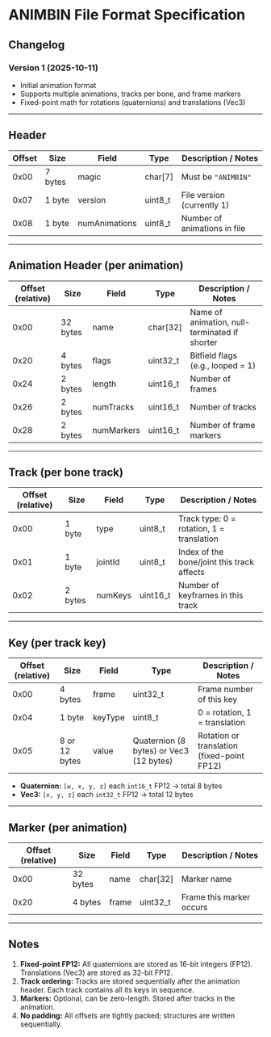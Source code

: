 # ANIMBIN File Format Specification

## Changelog

### Version 1 (2025-10-11)
- Initial animation format
- Supports multiple animations, tracks per bone, and frame markers
- Fixed-point math for rotations (quaternions) and translations (Vec3)

---

## Header

| Offset  | Size     | Field         | Type       | Description / Notes                          |
|--------|---------|--------------|-----------|----------------------------------------------|
| 0x00   | 7 bytes | magic        | char[7]   | Must be `"ANIMBIN"`                           |
| 0x07   | 1 byte  | version      | uint8_t   | File version (currently 1)                   |
| 0x08   | 1 byte | numAnimations| uint8_t  | Number of animations in file                 |

---

## Animation Header (per animation)

| Offset (relative) | Size     | Field        | Type       | Description / Notes                            |
|-----------------|---------|-------------|-----------|-----------------------------------------------|
| 0x00            | 32 bytes| name        | char[32]  | Name of animation, null-terminated if shorter |
| 0x20            | 4 bytes | flags       | uint32_t  | Bitfield flags (e.g., looped = 1)             |
| 0x24            | 2 bytes | length      | uint16_t  | Number of frames                               |
| 0x26            | 2 bytes | numTracks   | uint16_t  | Number of tracks                               |
| 0x28            | 2 bytes | numMarkers  | uint16_t  | Number of frame markers                        |

---

## Track (per bone track)

| Offset (relative) | Size     | Field      | Type       | Description / Notes                          |
|-----------------|---------|-----------|-----------|----------------------------------------------|
| 0x00            | 1 byte  | type      | uint8_t   | Track type: 0 = rotation, 1 = translation   |
| 0x01            | 1 byte  | jointId   | uint8_t   | Index of the bone/joint this track affects  |
| 0x02            | 2 bytes | numKeys   | uint16_t  | Number of keyframes in this track           |

---

## Key (per track key)

| Offset (relative) | Size     | Field        | Type      | Description / Notes                           |
|-----------------|---------|-------------|----------|-----------------------------------------------|
| 0x00            | 4 bytes | frame       | uint32_t | Frame number of this key                      |
| 0x04            | 1 byte  | keyType     | uint8_t  | 0 = rotation, 1 = translation                 |
| 0x05            | 8 or 12 bytes | value   | Quaternion (8 bytes) or Vec3 (12 bytes) | Rotation or translation (fixed-point FP12) |

- **Quaternion:** `[w, x, y, z]` each `int16_t` FP12 → total 8 bytes  
- **Vec3:** `[x, y, z]` each `int32_t` FP12 → total 12 bytes

---

## Marker (per animation)

| Offset (relative) | Size     | Field  | Type           | Description / Notes                          |
|-----------------|---------|--------|---------------|-----------------------------------------------|
| 0x00            | 32 bytes| name   | char[32]      | Marker name                                   |
| 0x20            | 4 bytes | frame  | uint32_t      | Frame this marker occurs                       |

---

## Notes

1. **Fixed-point FP12:** All quaternions are stored as 16-bit integers (FP12). Translations (Vec3) are stored as 32-bit FP12.  
2. **Track ordering:** Tracks are stored sequentially after the animation header. Each track contains all its keys in sequence.  
3. **Markers:** Optional, can be zero-length. Stored after tracks in the animation.  
4. **No padding:** All offsets are tightly packed; structures are written sequentially.  
